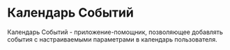 # Календарь Событий

Календарь Событий - приложение-помощник, позволяющее добавлять события с настраиваемыми параметрами в календарь пользователя.



